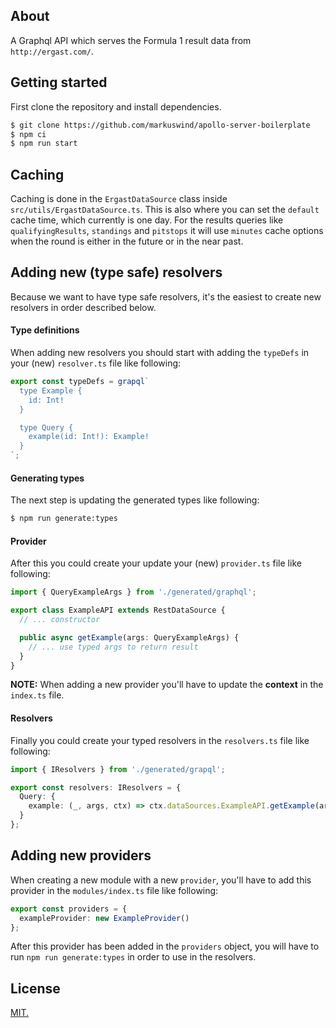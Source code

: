 ## About

A Graphql API which serves the Formula 1 result data from `http://ergast.com/`.

## Getting started

First clone the repository and install dependencies.

```bash
$ git clone https://github.com/markuswind/apollo-server-boilerplate
$ npm ci
$ npm run start
```

## Caching

Caching is done in the `ErgastDataSource` class inside `src/utils/ErgastDataSource.ts`. This is also where you can set the `default` cache time, which currently is one day. For the results queries like `qualifyingResults`, `standings` and `pitstops` it will use `minutes` cache options when the round is either in the future or in the near past.

## Adding new (type safe) resolvers

Because we want to have type safe resolvers, it's the easiest to create new resolvers in order described below.

#### Type definitions

When adding new resolvers you should start with adding the `typeDefs` in your (new) `resolver.ts` file like following:

```ts
export const typeDefs = grapql`
  type Example {
    id: Int!
  }

  type Query {
    example(id: Int!): Example!
  }
`;
```

#### Generating types

The next step is updating the generated types like following:

```bash
$ npm run generate:types
```

#### Provider

After this you could create your update your (new) `provider.ts` file like following:

```ts
import { QueryExampleArgs } from './generated/graphql';

export class ExampleAPI extends RestDataSource {
  // ... constructor

  public async getExample(args: QueryExampleArgs) {
    // ... use typed args to return result
  }
}
```

**NOTE:** When adding a new provider you'll have to update the **context** in the `index.ts` file.

#### Resolvers

Finally you could create your typed resolvers in the `resolvers.ts` file like following:

```ts
import { IResolvers } from './generated/grapql';

export const resolvers: IResolvers = {
  Query: {
    example: (_, args, ctx) => ctx.dataSources.ExampleAPI.getExample(args)
  }
};
```

## Adding new providers

When creating a new module with a new `provider`, you'll have to add this provider in the `modules/index.ts` file like following:

```ts
export const providers = {
  exampleProvider: new ExampleProvider()
};
```

After this provider has been added in the `providers` object, you will have to run `npm run generate:types` in order to use in the resolvers.

## License

[MIT.](https://github.com/markuswind/ergast-apollo-server/blob/master/LICENSE)
